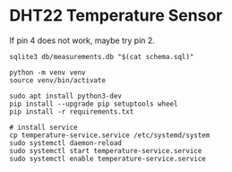 # DHT22 Temperature Sensor

If pin 4 does not work, maybe try pin 2.

```
sqlite3 db/measurements.db "$(cat schema.sql)"

python -m venv venv
source venv/bin/activate

sudo apt install python3-dev
pip install --upgrade pip setuptools wheel
pip install -r requirements.txt

# install service
cp temperature-service.service /etc/systemd/system
sudo systemctl daemon-reload
sudo systemctl start temperature-service.service
sudo systemctl enable temperature-service.service
```

